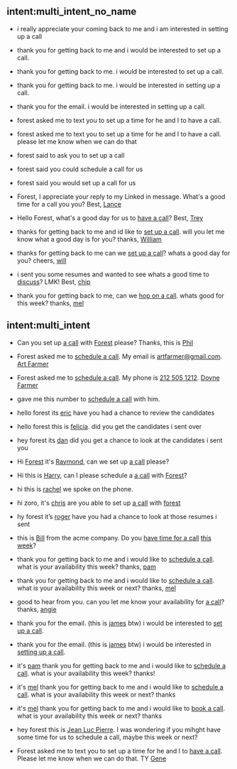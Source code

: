 

## intent:multi_intent_no_name
- i really appreciate your coming back to me and i am interested in setting up a call
- thank you for getting back to me and i would be interested to set up a call.
- thank you for getting back to me. i would be interested to set up a call.
- thank you for getting back to me. i would be interested in setting up a call.
- thank you for the email. i would be interested in setting up a call.
- forest asked me to text you to set up a time for he and I to have a call.
- forest asked me to text you to set up a time for he and I to have a call. please let me know when we can do that
- forest said to ask you to set up a call
- forest said you could schedule a call for us
- forest said you would set up a call for us

- Forest, I appreciate your reply to my Linked in message. What's a good time for a call you you? Best, [Lance](who)
- Hello Forest, what's a good day for us to [have a call](activity)? Best, [Trey](who)
- thanks for getting back to me and id like to [set up a call](activity). will you let me know what a good day is for you? thanks, [William](who)
- thanks for getting back to me can we [set up a call](activity)? whats a good day for you? cheers, [will](who)
- i sent you some resumes and wanted to see whats a good time to [discuss](activity)? LMK! Best, [chip](who)
- thank you for getting back to me, can we [hop on a call](activity). whats good for this week? thanks, [mel](who)

## intent:multi_intent
- Can you set up [a call](activity) with [Forest](fm) please? Thanks, this is [Phil](who)
- Forest asked me to [schedule a call](activity). My email is [artfarmer@gmail.com](phone). [Art Farmer](who)
- Forest asked me to [schedule a call](activity). My phone is [212 505 1212](phone). [Doyne Farmer](who)
- gave me this number to [schedule a call](activity) with him.
- hello forest its [eric](who) have you had a chance to review the candidates
- hello forest this is [felicia](who). did you get the candidates i sent over
- hey forest its [dan](who) did you get a chance to look at the candidates i sent you
- Hi [Forest](fm) it's [Raymond](who), can we set up [a call](activity) please?
- Hi this is [Harry](who), can I please schedule a [a call](activity) with [Forest](fm)?
- hi this is [rachel](who) we spoke on the phone.
- hi zoro, it's [chris](who) are you able to set up [a call](activity) with [forest](fm)
- hy forest it’s [roger](who) have you had a chance to look at those resumes i sent
- this is [Bill](who) from the acme company. Do you [have time for a call](activity) [this week](when)?
- thank you for getting back to me and i would like to [schedule a call](activity). what is your availability this week? thanks, [pam](who)
- thank you for getting back to me and i would like to [schedule a call](activity). what is your availability this week or next? thanks, [mel](who)
- good to hear from you. can you let me know your availability for [a call](activity)? thanks, [angie](who)
- thank you for the email. (this is [james](who) btw) i would be interested to [set up a call](activity).
- thank you for the email. (this is [james](who) btw) i would be interested in [setting up a call](activity).
- it's [pam](who) thank you for getting back to me and i would like to [schedule a call](activity). what is your availability this week? thanks!
- it's [mel](who) thank you for getting back to me and i would like to [schedule a call](activity). what is your availability this week or next? thanks
- it's [mel](who) thank you for getting back to me and i would like to [book a call](activity). what is your availability this week or next? thanks

- hey forest this is [Jean Luc Pierre](PERSON). I was wondering if you mihght have some time for us to schedule a call, maybe this week or next?
- Forest asked me to text you to set up a time for he and I to [have a call](activity). Please let me know when we can do that. TY [Gene](NAME)
